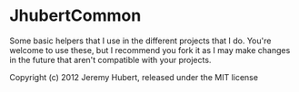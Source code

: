 # JhubertCommon

Some basic helpers that I use in the different projects that I do. You're welcome to use these, but I recommend you fork it as I may make changes in the future that aren't compatible with your projects.

Copyright (c) 2012 Jeremy Hubert, released under the MIT license
